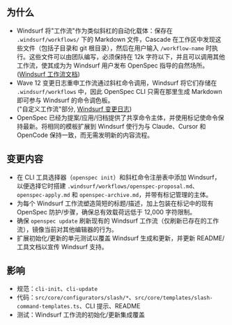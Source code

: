 ## 为什么
- Windsurf 将"工作流"作为类似斜杠的自动化载体：保存在 `.windsurf/workflows/` 下的 Markdown 文件，Cascade 在工作区中发现这些文件（包括子目录和 git 根目录），然后在用户输入 `/workflow-name` 时执行。这些文件可以由团队编写，必须保持在 12k 字符以下，并且可以调用其他工作流，使其成为为 Windsurf 用户发布 OpenSpec 指导的自然场所。\
  ([Windsurf 工作流文档](https://docs.windsurf.com/windsurf/cascade/workflows))
- Wave 12 变更日志重申工作流通过斜杠命令调用，Windsurf 将它们存储在 `.windsurf/workflows` 中，因此 OpenSpec CLI 只需在那里生成 Markdown 即可参与 Windsurf 的命令调色板。\
  ("自定义工作流"部分, [Windsurf 变更日志](https://windsurf.com/changelog))
- OpenSpec 已经为提案/应用/归档提供了共享命令主体，并使用标记使命令保持最新。将相同的模板扩展到 Windsurf 使行为与 Claude、Cursor 和 OpenCode 保持一致，而无需发明新的内容流程。

## 变更内容
- 在 CLI 工具选择器（`openspec init`）和斜杠命令注册表中添加 Windsurf，以便选择它时搭建 `.windsurf/workflows/openspec-proposal.md`、`openspec-apply.md` 和 `openspec-archive.md`，并带有标记管理的主体。
- 为每个 Windsurf 工作流塑造简短的标题/描述，加上包装在标记中的现有 OpenSpec 防护/步骤，确保总有效载荷远低于 12,000 字符限制。
- 确保 `openspec update` 刷新现有的 Windsurf 工作流（仅刷新已存在的工作流），镜像当前对其他编辑器的行为。
- 扩展初始化/更新的单元测试以覆盖 Windsurf 生成和更新，并更新 README/工具文档以宣传 Windsurf 支持。

## 影响
- 规范：`cli-init`、`cli-update`
- 代码：`src/core/configurators/slash/*`、`src/core/templates/slash-command-templates.ts`、CLI 提示、README
- 测试：Windsurf 工作流的初始化/更新集成覆盖